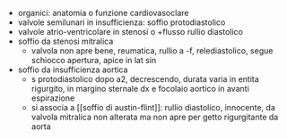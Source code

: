 - organici: anatomia o funzione cardiovasoclare
- valvole semilunari in insufficienza: soffio protodiastolico
- valvole atrio-ventricolare in stenosi o +flusso rullio diastolico
- soffio da stenosi mitralica
	- valvola non apre bene, reumatica, rullio a -f, relediastolico, segue schiocco apertura, apice in lat sin
- soffio da insufficienza aortica
	- s protodiastolico dopo a2, decrescendo, durata varia in entita rigurgito, in margino sternale dx e focolaio aortico in avanti espirazione
	- si associa a [[soffio di austin-flint]]: rullio diastolico, innocente, da valvola mitralica non alterata ma non apre per getto rigurgitante da aorta